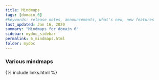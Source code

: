 ```yaml
---
title: Mindmaps
tags: [domain_6]
#keywords: release notes, announcements, what's new, new features
last_updated: Jan 16, 2020
summary: "Mindmaps for domain 6"
sidebar: mydoc_sidebar
permalink: 6_mindmaps.html
folder: mydoc
---
```


### Various mindmaps



{% include links.html %}
